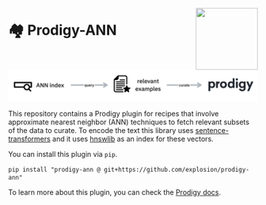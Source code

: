 <a href="https://explosion.ai"><img src="https://explosion.ai/assets/img/logo.svg" width="125" height="125" align="right" /></a>

# 🏘 Prodigy-ANN

![](images/approach.png)

This repository contains a Prodigy plugin for recipes that involve approximate nearest neighbor (ANN) techniques to fetch relevant subsets of the data to curate. To encode the text this library uses
[sentence-transformers](https://sbert.org) and it uses
[hnswlib](https://github.com/nmslib/hnswlib) as an index for these vectors.

You can install this plugin via `pip`. 

```
pip install "prodigy-ann @ git+https://github.com/explosion/prodigy-ann"
```

To learn more about this plugin, you can check the [Prodigy docs]().

